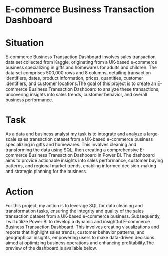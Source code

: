 # E-commerce Business Transaction Dashboard
# Situation
E-commerce Business Transaction Dashboard involves sales transaction data set collected from Kaggle, originating from a UK-based e-commerce business specializing in gifts and homewares for adults and children. The data set comprises 500,000 rows and 8 columns, detailing transaction identifiers, dates, product information, prices, quantities, customer identifiers, and customer locations.The goal of this project is to create an E-commerce Business Transaction Dashboard to analyze these transactions, uncovering insights into sales trends, customer behavior, and overall business performance.
# Task
As a data and business analyst  my task is to integrate and analyze a large-scale sales transaction dataset from a UK-based e-commerce business specializing in gifts and homewares. This involves cleaning and transforming the data using SQL, then creating a comprehensive E-commerce Business Transaction Dashboard in Power BI. The dashboard aims to provide actionable insights into sales performance, customer buying patterns, and regional market trends, enabling informed decision-making and strategic planning for the business.
# Action
For this project, my action is to leverage SQL for data cleaning and transformation tasks, ensuring the integrity and quality of the sales transaction dataset from a UK-based e-commerce business. Subsequently, I will utilize Power BI to develop a dynamic and insightful E-commerce Business Transaction Dashboard. This involves creating visualizations and reports that highlight sales trends, customer behavior patterns, and geographical insights, empowering users to make data-driven decisions aimed at optimizing business operations and enhancing profitability.The preview of the dashboard is available below.
